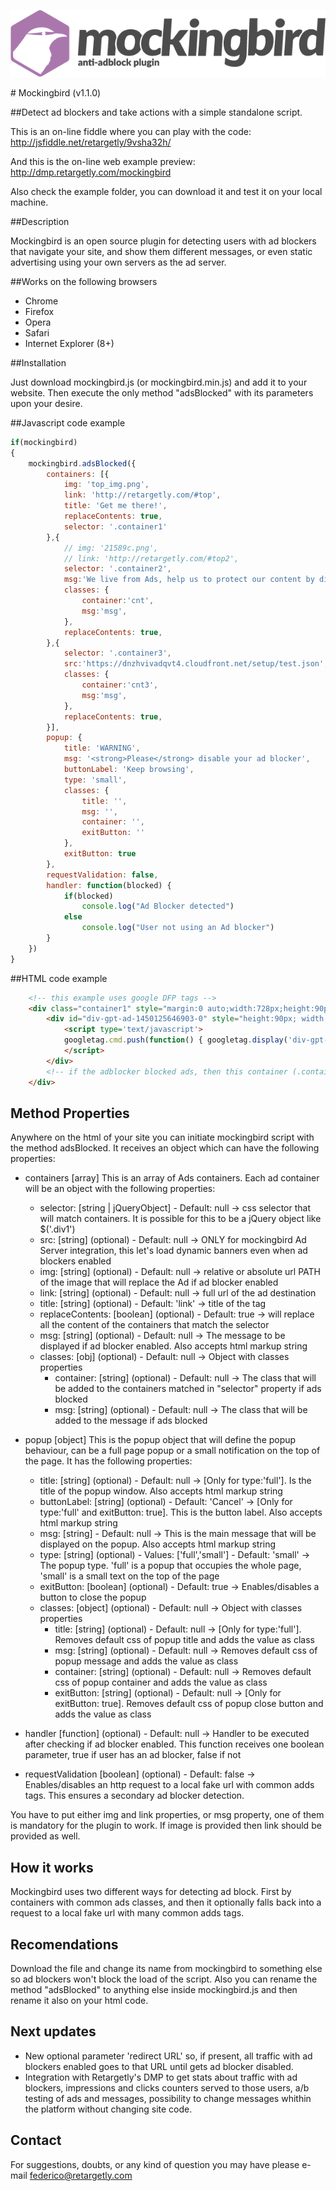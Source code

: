 <p align="center">
	<img src="mockingbird-logo.png?raw=true" alt="mockingbird" />
</p>
# Mockingbird (v1.1.0)

##Detect ad blockers and take actions with a simple standalone script.

This is an on-line fiddle where you can play with the code: http://jsfiddle.net/retargetly/9vsha32h/

And this is the on-line web example preview: http://dmp.retargetly.com/mockingbird

Also check the example folder, you can download it and test it on your local machine.

##Description

Mockingbird is an open source plugin for detecting users with ad blockers that navigate your site, and show them different messages, or even static advertising using your own servers as the ad server.

##Works on the following browsers

- Chrome
- Firefox
- Opera
- Safari
- Internet Explorer (8+)

##Installation

Just download mockingbird.js (or mockingbird.min.js) and add it to your website. Then execute the only method "adsBlocked" with its parameters upon your desire.

##Javascript code example

```javascript
if(mockingbird)
{
	mockingbird.adsBlocked({
		containers: [{
			img: 'top_img.png',
			link: 'http://retargetly.com/#top',
			title: 'Get me there!',
			replaceContents: true,
			selector: '.container1'
		},{
			// img: '21589c.png',
			// link: 'http://retargetly.com/#top2',
			selector: '.container2',
			msg:'We live from Ads, help us to protect our content by disabling the ad blocker for our site.',
			classes: {
				container:'cnt',
				msg:'msg',
			},
			replaceContents: true,
		},{
			selector: '.container3',
			src:'https://dnzhvivadqvt4.cloudfront.net/setup/test.json',
			classes: {
				container:'cnt3',
				msg:'msg',
			},
			replaceContents: true,
		}],
		popup: {
			title: 'WARNING',
			msg: '<strong>Please</strong> disable your ad blocker',
			buttonLabel: 'Keep browsing',
			type: 'small',
			classes: {
				title: '',
				msg: '',
				container: '',
				exitButton: ''
			},
			exitButton: true
		},
		requestValidation: false,
		handler: function(blocked) {
			if(blocked)
				console.log("Ad Blocker detected")
			else
				console.log("User not using an Ad blocker")
		}
	})
}
```

##HTML code example

```html
	<!-- this example uses google DFP tags -->
	<div class="container1" style="margin:0 auto;width:728px;height:90px;background:#000;">
		<div id="div-gpt-ad-1450125646903-0" style="height:90px; width:728px;">
			<script type='text/javascript'>
			googletag.cmd.push(function() { googletag.display('div-gpt-ad-1450125646903-0'); });
			</script>
		</div>
		<!-- if the adblocker blocked ads, then this container (.container1) will be emptied and then will be loaded with whatever message or ad you configured -->
	</div>
```


## Method Properties

Anywhere on the html of your site you can initiate mockingbird script with the method adsBlocked. It receives an object which can have the following properties:

* containers [array]
This is an array of Ads containers. Each ad container will be an object with the following properties:

    * selector: [string | jQueryObject] - Default: null -> css selector that will match containers. It is possible for this to be a jQuery object like $('.div1')
    * src: [string] (optional) - Default: null -> ONLY for mockingbird Ad Server integration, this let's load dynamic banners even when ad blockers enabled
    * img: [string] (optional) - Default: null -> relative or absolute url PATH of the image that will replace the Ad if ad blocker enabled
    * link: [string] (optional) - Default: null -> full url of the ad destination
    * title: [string] (optional) - Default: 'link' -> title of the <a> tag
    * replaceContents: [boolean] (optional) - Default: true -> will replace all the content of the containers that match the selector
    * msg: [string] (optional) - Default: null -> The message to be displayed if ad blocker enabled. Also accepts html markup string
    * classes: [obj] (optional) - Default: null -> Object with classes properties
        * container: [string] (optional) - Default: null -> The class that will be added to the containers matched in "selector" property if ads blocked
        * msg: [string] (optional) - Default: null -> The class that will be added to the message if ads blocked

* popup [object]
This is the popup object that will define the popup behaviour, can be a full page popup or a small notification on the top of the page. It has the following properties:

    * title: [string] (optional) - Default: null -> [Only for type:'full']. Is the title of the popup window. Also accepts html markup string
    * buttonLabel: [string] (optional) - Default: 'Cancel' -> [Only for type:'full' and exitButton: true]. This is the button label. Also accepts html markup string
    * msg: [string] - Default: null -> This is the main message that will be displayed on the popup. Also accepts html markup string
    * type: [string] (optional) - Values: ['full','small'] - Default: 'small' -> The popup type. 'full' is a popup that occupies the whole page, 'small' is a small text on the top of the page
    * exitButton: [boolean] (optional) - Default: true -> Enables/disables a button to close the popup
    * classes: [object] (optional) - Default: null -> Object with classes properties
        * title: [string] (optional) - Default: null -> [Only for type:'full']. Removes default css of popup title and adds the value as class
        * msg: [string] (optional) - Default: null -> Removes default css of popup message and adds the value as class
        * container: [string] (optional) - Default: null -> Removes default css of popup container and adds the value as class
        * exitButton: [string] (optional) - Default: null -> [Only for exitButton: true]. Removes default css of popup close button and adds the value as class


* handler [function] (optional) - Default: null -> Handler to be executed after checking if ad blocker enabled. This function receives one boolean parameter, true if user has an ad blocker, false if not

* requestValidation [boolean] (optional) - Default: false -> Enables/disables an http request to a local fake url with common adds tags. This ensures a secondary ad blocker detection.

You have to put either img and link properties, or msg property, one of them is mandatory for the plugin to work. If image is provided then link should be provided as well.

## How it works

Mockingbird uses two different ways for detecting ad block. First by containers with common ads classes, and then it optionally falls back into a request to a local fake url with many common adds tags.

## Recomendations

Download the file and change its name from mockingbird to something else so ad blockers won't block the load of the script. Also you can rename the method "adsBlocked" to anything else inside mockingbird.js and then rename it also on your html code.

## Next updates

* New optional parameter 'redirect URL' so, if present, all traffic with ad blockers enabled goes to that URL until gets ad blocker disabled.
* Integration with Retargetly's DMP to get stats about traffic with ad blockers, impressions and clicks counters served to those users, a/b testing of ads and messages, possibility to change messages whithin the platform without changing site code.


## Contact

For suggestions, doubts, or any kind of question you may have please e-mail federico@retargetly.com
